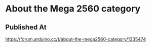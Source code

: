# About the Mega 2560 category

## Published At

https://forum.arduino.cc/t/about-the-mega2560-category/1335474
